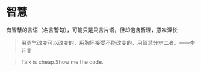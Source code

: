 # 智慧

有智慧的言语（名言警句），可能只是只言片语，但却饱含哲理，意味深长


> 用勇气改变可以改变的，用胸怀接受不能改变的，用智慧分辨二者。——李开复

> Talk is cheap.Show me the code.

